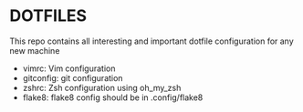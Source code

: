 # DOTFILES

This repo contains all interesting and important dotfile configuration for any new machine

- vimrc: Vim configuration
- gitconfig: git configuration
- zshrc: Zsh configuration using oh\_my\_zsh
- flake8: flake8 config should be in .config/flake8
